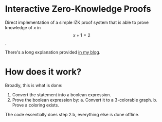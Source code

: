 # Interactive Zero-Knowledge Proofs

Direct implementation of a simple IZK proof system that is able to prove
knowledge of $x$ in $$x + 1 = 2$$.

There's a long explanation provided [in my blog][article].

[article]: https://felipetavares.com/post/interactive-zero-knowledge-proofs/

# How does it work?

Broadly, this is what is done:

1. Convert the statement into a boolean expression.
2. Prove the boolean expression by:
   a. Convert it to a 3-colorable graph.
   b. Prove a coloring exists.

The code essentially does step 2.b, everything else is done offline.
